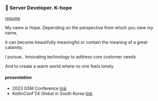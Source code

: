 ### 👋 Server Developer. K-hope

[resume](https://esperer.notion.site/Backend-Engineer-065c7c789fd4457998d777e3f416fdd6?pvs=4)

My name is Hope. Depending on the perspective from which you view my name, 

it can become beautifully meaningful or contain the meaning of a great calamity.

I pursue.. Innovating technology to address core customer needs

And to create a warm world where no one feels lonely

#### *presentation*
- 2023 GSM Conference [link](https://www.youtube.com/watch?v=QMPTSKB62RI&t=5s)
- KotlinConf'24 Global in South Korea [link](https://festa.io/events/5375)


